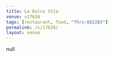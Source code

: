 ```yaml
---
title: La Dolce Vita
venue: v17626
tags: [restaurant, food, "fhrs:662283"]
permalink: /v/17626/
layout: venue
---
```

null